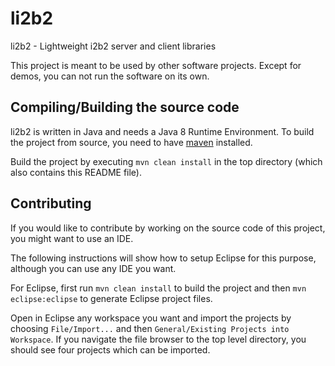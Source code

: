 li2b2
=====
li2b2 - Lightweight i2b2 server and client libraries

This project is meant to be used by other software projects. Except for demos,
you can not run the software on its own.

Compiling/Building the source code
----------------------------------
li2b2 is written in Java and needs a Java 8 Runtime Environment.
To build the project from source, you need to have 
[maven](https://maven.apache.org/) installed.

Build the project by executing `mvn clean install` in the
top directory (which also contains this README file).


Contributing
------------
If you would like to contribute by working on the source
code of this project, you might want to use an IDE.

The following instructions will show how to setup Eclipse
for this purpose, although you can use any IDE you want.

For Eclipse, first run `mvn clean install` to build the project and
then `mvn eclipse:eclipse` to generate Eclipse project files.

Open in Eclipse any workspace you want and import the projects
by choosing `File/Import...` and then `General/Existing Projects into Workspace`.
If you navigate the file browser to the top level directory, you should
see four projects which can be imported.